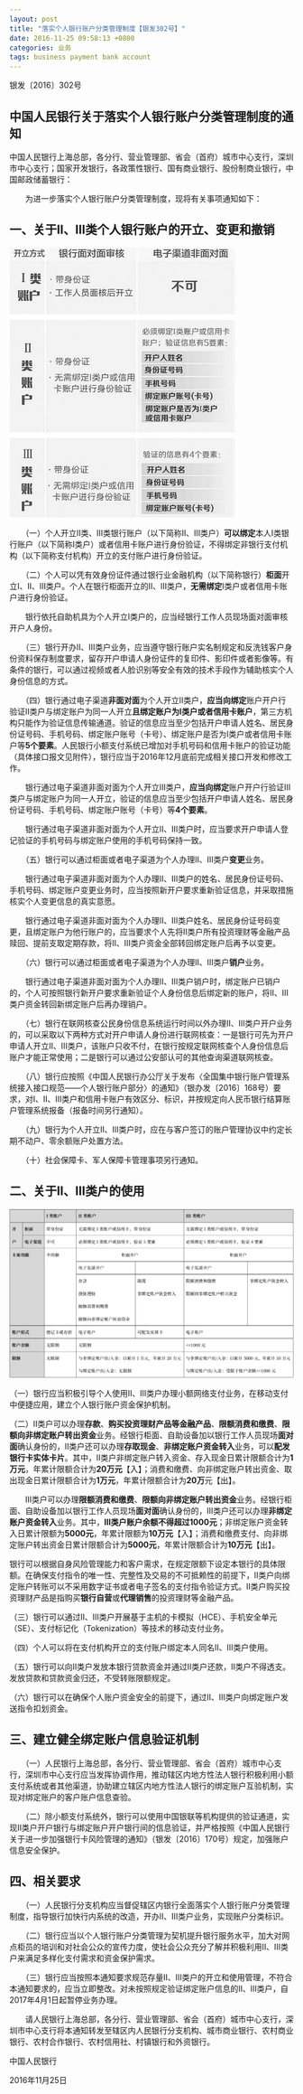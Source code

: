 ```yaml
---
layout: post
title: "落实个人银行账户分类管理制度【银发302号】"
date: 2016-11-25 09:58:13 +0800
categories: 业务
tags: business payment bank account
---
```


银发〔2016〕302号

## 中国人民银行关于落实个人银行账户分类管理制度的通知

中国人民银行上海总部，各分行、营业管理部、省会（首府）城市中心支行，深圳市中心支行；国家开发银行，各政策性银行、国有商业银行、股份制商业银行，中国邮政储蓄银行：

　　为进一步落实个人银行账户分类管理制度，现将有关事项通知如下：

## 一、关于Ⅱ、Ⅲ类个人银行账户的开立、变更和撤销

![开户](/images/open-account.jpg)

　　（一）个人开立Ⅱ类、Ⅲ类银行账户（以下简称Ⅱ、Ⅲ类户）**可以绑定**本人I类银行账户（以下简称Ⅰ类户）或者信用卡账户进行身份验证，不得绑定非银行支付机构（以下简称支付机构）开立的支付账户进行身份验证。

　　（二）个人可以凭有效身份证件通过银行业金融机构（以下简称银行）**柜面**开立Ⅰ、Ⅱ、Ⅲ类户。个人在银行柜面开立的Ⅱ、Ⅲ类户，**无需绑定**Ⅰ类户或者信用卡账户进行身份验证。

　　银行依托自助机具为个人开立Ⅰ类户的，应当经银行工作人员现场面对面审核开户人身份。

　　（三）银行开办Ⅱ、Ⅲ类户业务，应当遵守银行账户实名制规定和反洗钱客户身份资料保存制度要求，留存开户申请人身份证件的复印件、影印件或者影像等。有条件的银行，可以通过视频或者人脸识别等安全有效的技术手段作为辅助核实个人身份信息的方式。

　　（四）银行通过电子渠道**非面对面**为个人开立Ⅱ类户，**应当向绑定**账户开户行验证Ⅱ类户与绑定账户为同一人开立**且绑定账户为Ⅰ类户或者信用卡账户**，第三方机构只能作为验证信息传输通道。验证的信息应当至少包括开户申请人姓名、居民身份证号码、手机号码、绑定账户账号（卡号）、绑定账户是否为Ⅰ类户或者信用卡账户等**5个要素**。人民银行小额支付系统已增加对手机号码和信用卡账户的验证功能（具体接口报文见附件），银行应当于2016年12月底前完成相关接口开发和修改工作。

　　银行通过电子渠道非面对面为个人开立Ⅲ类户，**应当向绑定**账户开户行验证Ⅲ类户与绑定账户为同一人开立，验证的信息应当至少包括开户申请人姓名、居民身份证号码、手机号码、绑定账户账号（卡号）等**4个要素**。

　　银行通过电子渠道非面对面为个人开立Ⅱ、Ⅲ类户时，应当要求开户申请人登记验证的手机号码与绑定账户使用的手机号码保持一致。

　　（五）银行可以通过柜面或者电子渠道为个人办理Ⅱ、Ⅲ类户**变更**业务。

　　银行通过电子渠道非面对面为个人办理Ⅱ、Ⅲ类户的姓名、居民身份证号码、手机号码、绑定账户变更业务时，应当按照新开户要求重新验证信息，并采取措施核实个人变更信息的真实意愿。

　　银行通过电子渠道非面对面为个人办理Ⅱ、Ⅲ类户姓名、居民身份证号码变更，且绑定账户为他行账户的，应当要求个人先将Ⅱ类户所有投资理财等金融产品赎回、提前支取定期存款，将Ⅱ、Ⅲ类户资金全部转回绑定账户后再予以变更。

　　（六）银行可以通过柜面或者电子渠道为个人办理Ⅱ、Ⅲ类户**销户**业务。

　　银行通过电子渠道非面对面为个人办理Ⅱ、Ⅲ类户销户时，绑定账户已销户的，个人可按照银行新开户要求重新验证个人身份信息后绑定新的账户，将Ⅱ、Ⅲ类户资金转回新绑定账户后再办理销户。

　　（七）银行在联网核查公民身份信息系统运行时间以外办理Ⅱ、Ⅲ类户开户业务的，可以采取以下两种方式对开户申请人身份进行联网核查：一是银行可先为开户申请人开立Ⅱ、Ⅲ类户，该账户只收不付，在银行按规定联网核查个人身份信息后账户才能正常使用；二是银行可以通过公安部认可的其他查询渠道联网核查。

　　（八）银行应按照《中国人民银行办公厅关于发布〈全国集中银行账户管理系统接入接口规范——个人银行账户部分〉的通知》（银办发〔2016〕168号）要求，对Ⅰ、Ⅱ、Ⅲ类户和信用卡账户有效区分、标识，并按规定向人民币银行结算账户管理系统报备（报备时间另行通知）。

　　（九）银行为个人开立Ⅱ、Ⅲ类户时，应在与客户签订的账户管理协议中约定长期不动户、零余额账户处置方法。

　　（十）社会保障卡、军人保障卡管理事项另行通知。

## 二、关于Ⅱ、Ⅲ类户的使用

![权限](/images/account-limit.png)

（一）银行应当积极引导个人使用Ⅱ、Ⅲ类户办理小额网络支付业务，在移动支付中便捷应用，建立个人银行账户资金保护机制。

（二）Ⅱ类户可以办理**存款**、**购买投资理财产品等金融产品**、**限额消费和缴费**、**限额向非绑定账户转出资金**业务。经银行柜面、自助设备加以银行工作人员现场**面对面**确认身份的，Ⅱ类户还可以办理**存取现金**、**非绑定账户资金转入**业务，可以**配发银行卡实体卡片**。其中，Ⅱ类户非绑定账户转入资金、存入现金日累计限额合计为**1万元**，年累计限额合计为**20万元**【入】；消费和缴费、向非绑定账户转出资金、取出现金日累计限额合计为**1万元**，年累计限额合计为**20万**元【出】。

　　Ⅲ类户可以办理**限额消费和缴费**、**限额向非绑定账户转出资金**业务。经银行柜面、自助设备加以银行工作人员现场**面对面**确认身份的，Ⅲ类户还可以办理**非绑定账户资金转入**业务。其中，**Ⅲ类户账户余额不得超过1000元**；非绑定账户资金转入日累计限额为**5000元**，年累计限额为**10万元**【入】；消费和缴费支付、向非绑定账户转出资金日累计限额合计为**5000元**，年累计限额合计为**10万元**【出】。

银行可以根据自身风险管理能力和客户需求，在规定限额下设定本银行的具体限额。在确保支付指令的唯一性、完整性及交易的不可抵赖性的前提下，Ⅱ类户向绑定账户转账可以不采用数字证书或者电子签名的支付指令验证方式。Ⅱ类户购买投资理财产品是指购买**银行自营**或**代理销售**的投资理财等金融产品。

（三）银行可以通过Ⅱ、Ⅲ类户开展基于主机的卡模拟（HCE）、手机安全单元（SE）、支付标记化（Tokenization）等技术的移动支付业务。

（四）个人可以将在支付机构开立的支付账户绑定本人同名Ⅱ、Ⅲ类户使用。

（五）银行可以向Ⅱ类户发放本银行贷款资金并通过Ⅱ类户还款，Ⅱ类户不得透支。发放贷款和贷款资金归还，不受转账限额规定。

（六）银行可以在确保个人账户资金安全的前提下，通过Ⅱ、Ⅲ类户向绑定账户发送指令扣划资金。

## 三、建立健全绑定账户信息验证机制

　　（一）人民银行上海总部，各分行、营业管理部、省会（首府）城市中心支行，深圳市中心支行应当发挥协调作用，推动辖区内地方性法人银行积极利用小额支付系统或者其他渠道，协助建立辖区内地方性法人银行的绑定账户互验机制，实现对绑定账户的客户账户信息查验。

　　（二）除小额支付系统外，银行可以使用中国银联等机构提供的验证通道，实现Ⅱ类户开户银行与绑定账户开户银行间的信息验证，并严格按照《中国人民银行关于进一步加强银行卡风险管理的通知》（银发〔2016〕170号）规定，加强账户信息安全保护。

## 四、相关要求

　　（一）人民银行分支机构应当督促辖区内银行全面落实个人银行账户分类管理制度，指导银行加快行内系统的改造，开办Ⅱ、Ⅲ类户业务，实现账户分类标识。

　　（二）银行应当以个人银行账户分类管理为契机提升银行服务水平，加大对网点柜员的培训和对社会公众的宣传力度，使社会公众充分了解并积极利用Ⅱ、Ⅲ类户来满足多样化支付需求和资金保护需求。

　　（三）银行应当按照本通知要求规范存量Ⅱ、Ⅲ类户的开立和使用管理，不符合本通知要求的，应当立即整改。对未按照规定验证绑定账户信息的Ⅱ、Ⅲ类户，自2017年4月1日起暂停业务办理。

　　请人民银行上海总部，各分行、营业管理部、省会（首府）城市中心支行，深圳市中心支行将本通知转发至辖区内人民银行分支机构、城市商业银行、农村商业银行、农村合作银行、农村信用社、村镇银行和外资银行。

中国人民银行

 

2016年11月25日
